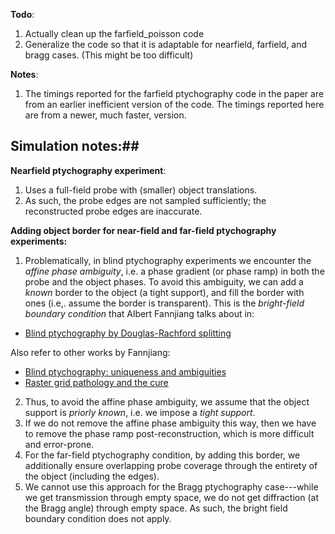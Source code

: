 **Todo**:
1. Actually clean up the farfield_poisson code
2. Generalize the code so that it is adaptable for nearfield, farfield, and bragg cases. (This might be too difficult)

**Notes**:
1. The timings reported for the farfield ptychography code in the paper are from an earlier inefficient version of the code. The timings reported here are from a newer, much faster, version.

## Simulation notes:##

**Nearfield ptychography experiment**:
1. Uses a full-field probe with (smaller) object translations.
2. As such, the probe edges are not sampled sufficiently; the reconstructed probe edges are inaccurate.

**Adding object border for near-field and far-field ptychography experiments:** 
1. Problematically, in blind ptychography experiments we encounter the *affine phase ambiguity*, i.e. a phase gradient (or phase ramp) in both the probe and the object phases. To avoid this ambiguity, we can add a *known* border to the object (a tight support), and fill the border with ones (i.e,. assume the border is transparent). This is the *bright-field boundary condition* that Albert Fannjiang talks about in:
  * [Blind ptychography by Douglas-Rachford splitting](https://arxiv.org/pdf/1809.00962.pdf)
  
  Also refer to other works by Fannjiang:
  * [Blind ptychography: uniqueness and ambiguities](https://arxiv.org/abs/1806.02674)
  * [Raster grid pathology and the cure](https://arxiv.org/abs/1806.02674)
2. Thus, to avoid the affine phase ambiguity, we assume that the object support is *priorly known*, i.e. we impose a *tight support*.
3. If we do not remove the affine phase ambiguity this way, then we have to remove the phase ramp post-reconstruction, which is more difficult and error-prone. 
4. For the far-field ptychography condition, by adding this border, we additionally ensure overlapping probe coverage through the entirety of the object (including the edges).
5. We cannot use this approach for the Bragg ptychography case---while we get transmission through empty space, we do not get diffraction (at the Bragg angle) through empty space. As such, the bright field boundary condition does not apply.